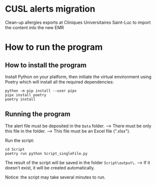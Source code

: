 # CUSL alerts migration
Clean-up allergies exports at Cliniques Universitaires Saint-Luc to import the content into the new EMR


How to run the program
======================

How to install the program
--------------------------

Install Python on your platform, then initiate the virtual environment using Poetry which will install all the required dependencies:

```
python -m pip install --user pipx
pipx install poetry
poetry install
```

Running the program
-------------------

The alert file must be deposited in the `Data` folder.
--> There must be only this file in the folder.
--> This file must be an Excel file (".xlsx").

Run the script:
```
cd Script
poetry run python Script_singleFile.py
```

The result of the script will be saved in the folder `Script\output\`.
--> If it doesn't exist, it will be created automatically.

Notice: the script may take several minutes to run.

